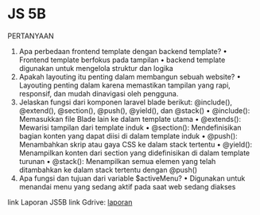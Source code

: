 # JS 5B
PERTANYAAN
1.	Apa perbedaan frontend template dengan backend template? 
•	Frontend template berfokus pada tampilan
•	backend template digunakan untuk mengelola struktur dan logika
2.	Apakah layouting itu penting dalam membangun sebuah website? 
•	Layouting penting dalam karena memastikan tampilan yang rapi, responsif, dan mudah dinavigasi oleh pengguna.
3.	Jelaskan fungsi dari komponen laravel blade berikut: @include(), @extend(), @section(), @push(), @yield(), dan @stack()
•	@include(): Memasukkan file Blade lain ke dalam template utama
•	@extends(): Mewarisi tampilan dari template induk
•	@section(): Mendefinisikan bagian konten yang dapat diisi di dalam template induk
•	@push(): Menambahkan skrip atau gaya CSS ke dalam stack tertentu
•	@yield(): Menampilkan konten dari section yang didefinisikan di dalam template turunan
•	@stack(): Menampilkan semua elemen yang telah ditambahkan ke dalam stack tertentu dengan @push()
4.	Apa fungsi dan tujuan dari variable $activeMenu?
•	Digunakan untuk menandai menu yang sedang aktif pada saat web sedang diakses

link Laporan JS5B 
link Gdrive: [laporan](https://drive.google.com/file/d/1ZqB0BDDmgek8CF3D79WPKgmS1HbyrVhT/view?usp=sharing)